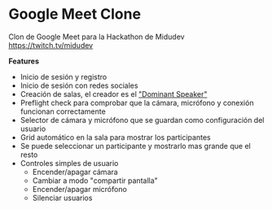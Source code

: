 # Google Meet Clone

Clon de Google Meet para la Hackathon de Midudev https://twitch.tv/midudev

**Features**

 - Inicio de sesión y registro
 - Inicio de sesión con redes sociales
 - Creación de salas, el creador es el ["Dominant Speaker"](https://www.twilio.com/docs/video/detecting-dominant-speaker)
 - Preflight check para comprobar que la cámara, micrófono y conexión funcionan correctamente
- Selector de cámara y micrófono que se guardan como configuración del usuario
- Grid automático en la sala para mostrar los participantes
- Se puede seleccionar un participante y mostrarlo mas grande que el resto
- Controles simples de usuario
	- Encender/apagar cámara
	- Cambiar a modo "compartir pantalla"
	- Encender/apagar micrófono
	- Silenciar usuarios


